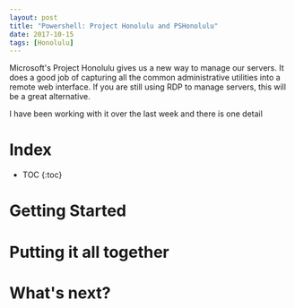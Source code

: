 ```yaml
---
layout: post
title: "Powershell: Project Honolulu and PSHonolulu"
date: 2017-10-15
tags: [Honolulu]
---
```


Microsoft's Project Honolulu gives us a new way to manage our servers. It does a good job of capturing all the common administrative utilities into a remote web interface. If you are still using RDP to manage servers, this will be a great alternative.

I have been working with it over the last week and there is one detail 

<!--more-->

# Index

* TOC
{:toc}

# Getting Started


# Putting it all together


# What's next?


